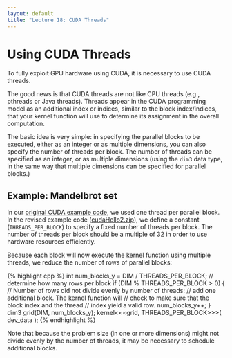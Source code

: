 ```yaml
---
layout: default
title: "Lecture 18: CUDA Threads"
---
```


# Using CUDA Threads

To fully exploit GPU hardware using CUDA, it is necessary to use CUDA threads.

The good news is that CUDA threads are not like CPU threads (e.g., pthreads or Java threads).  Threads appear in the CUDA programming model as an additional index or indices, similar to the block index/indices, that your kernel function will use to determine its assignment in the overall computation.

The basic idea is very simple: in specifying the parallel blocks to be executed, either as an integer or as multiple dimensions, you can also specify the number of threads per block.  The number of threads can be specified as an integer, or as multiple dimensions (using the `dim3` data type, in the same way that multiple dimensions can be specified for parallel blocks.)

## Example: Mandelbrot set

In our [original CUDA example code](cudaHello.zip), we used one thread per parallel block.  In the revised example code ([cudaHello2.zip](cudaHello2.zip)), we define a constant (`THREADS_PER_BLOCK`) to specify a fixed number of threads per block.  The number of threads per block should be a multiple of 32 in order to use hardware resources efficiently.

Because each block will now execute the kernel function using multiple threads, we reduce the number of rows of parallel blocks:

{% highlight cpp %}
int num_blocks_y = DIM / THREADS_PER_BLOCK; // determine how many rows per block
if (DIM % THREADS_PER_BLOCK > 0) {
	// Number of rows did not divide evenly by number of threads:
	// add one additional block.  The kernel function will
	// check to make sure that the block index and the thread
	// index yield a valid row.
	num_blocks_y++;
}
dim3 grid(DIM, num_blocks_y);
kernel<<<grid, THREADS_PER_BLOCK>>>( dev_data );
{% endhighlight %}

Note that because the problem size (in one or more dimensions) might not divide evenly by the number of threads, it may be necessary to schedule additional blocks.

<!-- vim:set wrap: ­-->
<!-- vim:set linebreak: -->
<!-- vim:set nolist: -->
